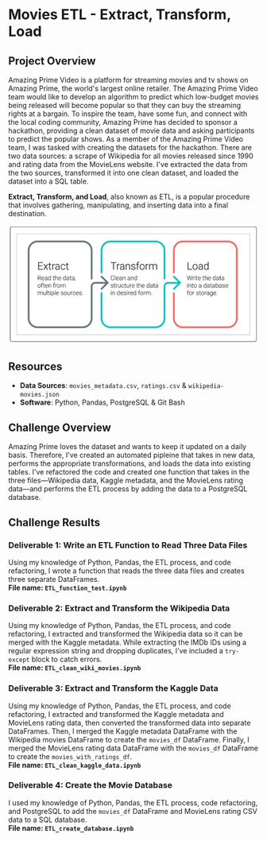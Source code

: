 # Movies ETL - Extract, Transform, Load

## Project Overview
Amazing Prime Video is a platform for streaming movies and tv shows on Amazing Prime, the world's largest online retailer. The Amazing Prime Video team would like to develop an algorithm to predict which low-budget movies being released will become popular so that they can buy the streaming rights at a bargain. To inspire the team, have some fun, and connect with the local coding community, Amazing Prime has decided to sponsor a hackathon, providing a clean dataset of movie data and asking participants to predict the popular shows. As a member of the Amazing Prime Video team, I was tasked with creating the datasets for the hackathon. There are two data sources: a scrape of Wikipedia for all movies released since 1990 and rating data from the MovieLens website. I've extracted the data from the two sources, transformed it into one clean dataset, and loaded the dataset into a SQL table.

**Extract, Transform, and Load**, also known as ETL, is a popular procedure that involves gathering, manipulating, and inserting data into a final destination.

<img src="Images/ETL_visual.PNG">

## Resources
- **Data Sources**: `movies_metadata.csv`, `ratings.csv` & `wikipedia-movies.json`
- **Software**: Python, Pandas, PostgreSQL & Git Bash 

## Challenge Overview
Amazing Prime loves the dataset and wants to keep it updated on a daily basis. Therefore, I've created an automated pipleine that takes in new data, performs the appropriate transformations, and loads the data into existing tables. I've refactored the code and created one function that takes in the three files—Wikipedia data, Kaggle metadata, and the MovieLens rating data—and performs the ETL process by adding the data to a PostgreSQL database.

## Challenge Results
### Deliverable 1: Write an ETL Function to Read Three Data Files
Using my knowledge of Python, Pandas, the ETL process, and code refactoring, I wrote a function that reads the three data files and creates three separate DataFrames.<br /> 
**File name: `ETL_function_test.ipynb`**

### Deliverable 2: Extract and Transform the Wikipedia Data
Using my knowledge of Python, Pandas, the ETL process, and code refactoring, I extracted and transformed the Wikipedia data so it can be merged with the Kaggle metadata. While extracting the IMDb IDs using a regular expression string and dropping duplicates, I've included a `try-except` block to catch errors.<br /> 
**File name: `ETL_clean_wiki_movies.ipynb`**

### Deliverable 3: Extract and Transform the Kaggle Data
Using my knowledge of Python, Pandas, the ETL process, and code refactoring, I extracted and transformed the Kaggle metadata and MovieLens rating data, then converted the transformed data into separate DataFrames. Then, I merged the Kaggle metadata DataFrame with the Wikipedia movies DataFrame to create the `movies_df` DataFrame. Finally, I merged the MovieLens rating data DataFrame with the `movies_df` DataFrame to create the `movies_with_ratings_df`.<br /> 
**File name: `ETL_clean_kaggle_data.ipynb`**

### Deliverable 4: Create the Movie Database
I used my knowledge of Python, Pandas, the ETL process, code refactoring, and PostgreSQL to add the `movies_df` DataFrame and MovieLens rating CSV data to a SQL database.<br /> 
**File name: `ETL_create_database.ipynb`**
